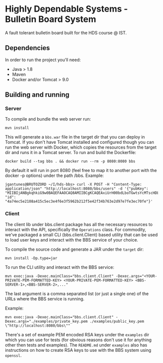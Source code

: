 # Highly Dependable Systems - Bulletin Board System

A fault tolerant bulletin board built for the HDS course @ IST.

## Dependencies
In order to run the project you'll need:
- Java > 1.8
- Maven
- Docker and/or Tomcat > 9.0

## Building and running

### Server

To compile and bundle the web server run:
```
mvn install
```

This will generate a `bbs.war` file in the target dir that you can deploy in Tomcat. If you don't have Tomcat installed and configured though you can run the web server with Docker, which copies the resources from the target dir and runs it in a Tomcat server. To run and build the Dockerfile:
```
docker build --tag bbs . && docker run --rm -p 8080:8080 bbs
```

By default it will run in port 8080 (feel free to map it to another port with the docker -p options) under the path /bbs. Example:
```
jgantunes@BRUTOZORD ~/I/hds-bbs> curl -X POST -H "Content-Type: application/json" "http://localhost:8080/bbs/users" -d '{"pubKey": "MIIBIjANBgkqhkiG9w0BAQEFAAOCAQ8AMIIBCgKCAQEAxiUrH00bdLboTGwtsYcMTscHDLyGwEsHHWxEtzxUC/VzFNC4N0SOap14TDtI9kgBYaoLmnti1CZ35KMetUyXVJp4A4O15sir3e0uxWSyErhPQ9X/2e3AvIGfmhPMiOC6zmMnZfcSjXcAKCaRCDx6C3MhFaHtC8MCLiBcJO09nBYUK7B1te1MDwYq5YAhoFgjDFlb6GKMSMRT2MsK5VYDT9srSlq5e94RlF1hTOhNyhLjuWfxuVxK5okmaoQUcDsHOYXmJPU9t4VE+djz946vM4sVOzq3hxFHCrI/jPyrFNJ0jRFvQk3lgpE9+muDsrbW/3r/XjCswlW7mhmiHGgSrQIDAQAB", "id": "4a74ec5e2108a415c5ec3e4f6e3f5962b212f5e42f34b763e2d97e7fe3ec70fe"}'

```

### Client

The client lib under bbs.client package has all the necessary resources to interact with the API, specifically the `Operations` class. For commodity, we've packaged a small CLI (bbs.client.Client) based utility that can be used to load user keys and interact with the BBS service of your choice.

To compile the source code and generate a JAR under the `target` dir:
```
mvn install -Dp.type=jar
```

To run the CLI utility and interact with the BBS service:
```
mvn exec:java -Dexec.mainClass="bbs.client.Client" -Dexec.args="<YOUR-PRIVATE-PEM-FORMATTED-KEY> <YOUR-PRIVATE-PEM-FORMATTED-KEY> <BBS-SERVER-1>,<BBS-SERVER-2>,..."
```

The last argument is a comma separated list (or just a single one) of the URLs where the BBS service is running.

Example:
```
mvn exec:java -Dexec.mainClass="bbs.client.Client" -Dexec.args="./examples/private_key.pem ./examples/public_key.pem \"http://localhost:8080/bbs\""
```

There's a set of example PEM encoded RSA keys under the `examples` dir which you can use for tests (for obvious reasons don't use it for anything other then tests and examples). The `README.md` under `examples` also has instructions on how to create RSA keys to use with the BBS system using `openssl`.
